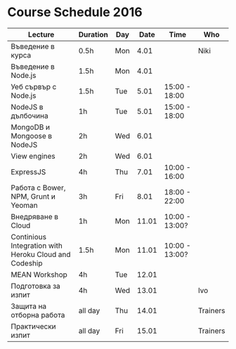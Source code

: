 # Course Schedule 2016
| Lecture                                               | Duration | Day | Date  | Time          | Who      | 
|-------------------------------------------------------|----------|-----|-------|-------------- |----------| 
| Въведение в курса                                     | 0.5h     | Mon | 4.01  |               | Niki     | 
| Въведение в Node.js                                   | 1.5h     | Mon | 4.01  |               |          | 
| Уеб сървър с Node.js                                  | 1.5h     | Tue | 5.01  | 15:00 - 18:00 |          | 
| NodeJS в дълбочина                                    | 1h       | Tue | 5.01  | 15:00 - 18:00 |          | 
| MongoDB и Mongoose в NodeJS                           | 2h       | Wed | 6.01  |               |          | 
| View engines                                          | 2h       | Wed | 6.01  |               |          | 
| ExpressJS                                             | 4h       | Thu | 7.01  | 10:00 - 16:00 |          | 
| Работа с Bower, NPM, Grunt и Yeoman                   | 3h       | Fri | 8.01  | 18:00 - 22:00 |          | 
| Внедряване в Cloud                                    | 1h       | Mon | 11.01 | 10:00 - 13:00?|          | 
| Continious Integration with Heroku Cloud and Codeship | 1.5h     | Mon | 11.01 | 10:00 - 13:00?|          | 
| MEAN Workshop                                         | 4h       | Tue | 12.01 |               |          | 
| Подготовка за изпит                                   | 4h       | Wed | 13.01 |               | Ivo      | 
| Защита на отборна работа                              | all day  | Thu | 14.01 |               | Trainers | 
| Практически изпит                                     | all day  | Fri | 15.01 |               | Trainers | 
